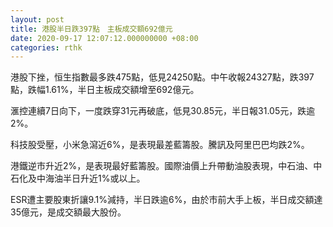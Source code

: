 ```yaml
---
layout: post
title: 港股半日跌397點　主板成交額692億元
date: 2020-09-17 12:07:12.000000000 +08:00
categories: rthk
---
```


港股下挫，恒生指數最多跌475點，低見24250點。中午收報24327點，跌397點，跌幅1.61%，半日主板成交額增至692億元。

滙控連續7日向下，一度跌穿31元再破底，低見30.85元，半日報31.05元，跌逾2%。

科技股受壓，小米急瀉近6%，是表現最差藍籌股。騰訊及阿里巴巴均跌2%。

港鐵逆市升近2%，是表現最好藍籌股。國際油價上升帶動油股表現，中石油、中石化及中海油半日升近1%或以上。

ESR遭主要股東折讓9.1%減持，半日跌逾6%，由於市前大手上板，半日成交額達35億元，是成交額最大股份。
